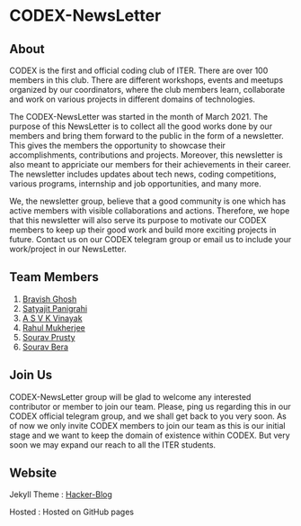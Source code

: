 # CODEX-NewsLetter

## About

CODEX is the first and official coding club of ITER. There are over 100 members in this club. There are different workshops, events and meetups organized by our coordinators, where the club members learn, collaborate and work on various projects in different domains of technologies. 

The CODEX-NewsLetter was started in the month of March 2021. The purpose of this NewsLetter is to collect all the good works done by our members and bring them forward to the public in the form of a newsletter. This gives the members the opportunity to showcase their accomplishments, contributions and projects. Moreover, this newsletter is also meant to appriciate our members for their achievements in their career. The newsletter includes updates about tech news, coding competitions, various programs, internship and job opportunities, and many more. 

We, the newsletter group, believe that a good community is one which has active members with visible collaborations and actions. Therefore, we hope that this newsletter will also serve its purpose to motivate our CODEX members to keep up their good work and build more exciting projects in future. Contact us on our CODEX telegram group or email us to include your work/project in our NewsLetter. 

## Team Members

1) [Bravish Ghosh](https://github.com/LoopGlitch26)
2) [Satyajit Panigrahi](https://github.com/Satyajit99p)
3) [A S V K Vinayak](https://github.com/ASVKVINAYAK)
4) [Rahul Mukherjee](https://github.com/Rahul-programmer)
5) [Sourav Prusty](https://github.com/SouravReal)
6) [Sourav Bera](https://github.com/Zeo-shark)

## Join Us

CODEX-NewsLetter group will be glad to welcome any interested contributor or member to join our team. Please, ping us regarding this in our CODEX official telegram group, and we shall get back to you very soon. As of now we only invite CODEX members to join our team as this is our initial stage and we want to keep the domain of existence within CODEX. But very soon we may expand our reach to all the ITER students.

## Website

Jekyll Theme : [Hacker-Blog](http://jekyllthemes.org/themes/hacker-blog/)

Hosted : Hosted on GitHub pages
